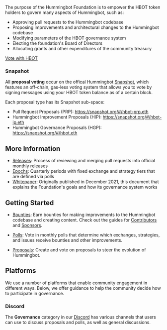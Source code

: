 The purpose of the Hummingbot Foundation is to empower the HBOT token holders to govern many aspects of Hummingbot, such as:

* Approving pull requests to the Hummingbot codebase
* Proposing improvements and architectural changes to the Hummingbot codebase
* Modifying parameters of the HBOT governance system
* Electing the foundation's Board of Directors
* Allocating grants and other expenditures of the community treasury

<a href="https://snapshot.org/#/hbot.eth" target="_blank" class="md-button md-button--primary">Vote with HBOT</a>

### Snapshot

All **proposal voting** occur on the offical Hummingbot [Snapshot](https://snapshot.org/#/hbot.eth), which features an off-chain, gas-less voting system that allows you to vote by signing messages using your HBOT token balance as of a certain block.

Each proposal type has its Snapshot sub-space:

* Pull Request Proposals (PRP): <https://snapshot.org/#/hbot-prp.eth>
* Hummingbot Improvement Proposals (HIP): <https://snapshot.org/#/hbot-ip.eth>
* Hummingbot Governance Proposals (HGP): <https://snapshot.org/#/hbot.eth>

## More Information

* [Releases](releases.md): Process of reviewing and merging pull requests into official monthly releases
* [Epochs](epochs.md): Quarterly periods with fixed exchange and strategy tiers that are defined via polls
* [Whitepaper](whitepaper.md): Originally published in December 2021, this document that explains the Foundation's goals and how its governance system works

## Getting Started

* [Bounties](../bounties/index.md): Earn bounties for making improvements to the Hummingbot codebase and creating content. Check out the guides for [Contributors](/bounties/contributors) and [Sponsors](/bounties/sponsors).

* [Polls](polls.md): Vote in monthly polls that determine which exchanges, strategies, and issues receive bounties and other improvements.

* [Proposals](proposals.md): Create and vote on proposals to steer the evolution of Hummingbot.

## Platforms

We use a number of platforms that enable community engagement in different ways. Below, we offer guidance to help the community decide how to participate in governance.

### Discord

The **Governance** category in our [Discord](http://discord.gg/hummingbot) has various channels that users can use to discuss proposals and polls, as well as general discussions.

